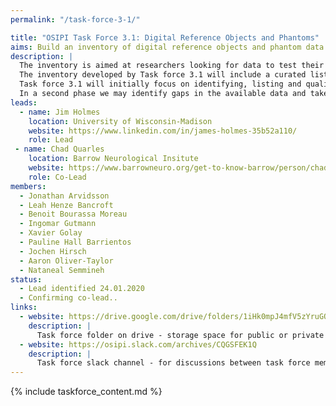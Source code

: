 ```yaml
---
permalink: "/task-force-3-1/"

title: "OSIPI Task Force 3.1: Digital Reference Objects and Phantoms"
aims: Build an inventory of digital reference objects and phantom data for perfusion MRI.
description: |
  The inventory is aimed at researchers looking for data to test their perfusion analysis methods, and at data owners who want to share data for secondary research. 
  The inventory developed by Task force 3.1 will include a curated list of publicly available digital reference objects (DROs), synthetic and phantom data that can serve as ground truth for perfusion analysis methods.
  Task force 3.1 will initially focus on identifying, listing and qualifying existing datasets. 
  In a second phase we may identify gaps in the available data and take actions to fill them.
leads:
  - name: Jim Holmes
    location: University of Wisconsin-Madison
    website: https://www.linkedin.com/in/james-holmes-35b52a110/
    role: Lead
 - name: Chad Quarles
    location: Barrow Neurological Insitute
    website: https://www.barrowneuro.org/get-to-know-barrow/person/chad-quarles-phd/
    role: Co-Lead
members:
  - Jonathan Arvidsson
  - Leah Henze Bancroft
  - Benoit Bourassa Moreau
  - Ingomar Gutmann
  - Xavier Golay
  - Pauline Hall Barrientos
  - Jochen Hirsch
  - Aaron Oliver-Taylor
  - Nataneal Semmineh
status:
  - Lead identified 24.01.2020
  - Confirming co-lead..
links:
  - website: https://drive.google.com/drive/folders/1iHk0mpJ4mfV5zYruGQuGuxzhxZvFOzX9
    description: |
      Task force folder on drive - storage space for public or private documents developed by the task force.
  - website: https://osipi.slack.com/archives/CQGSFEK1Q
    description: |
      Task force slack channel - for discussions between task force members.
---
```


{% include taskforce_content.md %}
<!--- Please include your task force contents below, free formatting -->
